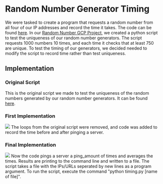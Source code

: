 # Random Number Generator Timing
We were tasked to create a program that requests a random number from all four of our IP addresses and record the time it takes. The code can be found [here](https://github.com/Andy-Vu-Viz/RandomTiming/Timing). In our [Random Number GCP Project](https://github.com/Andy-Vu-Viz/RandomNumberGen-Servlets), we created a python script to test the uniqueness of our random number generators. The script requests 1000 numbers 10 times, and each time it checks that at least 750 are unique. To test the timing of our generators, we decided needed to modify the script to record time rather than test uniqueness.

## Implementation
### Original Script
This is the original script we made to test the uniqueness of the random numbers generated by our random number generators. It can be found [here](https://github.com/Andy-Vu-Viz/RandomNumberGen-Servlets/blob/master/testscript.py).

### First Implementation
![](https://github.com/Andy-Vu-Viz/RandomTiming/blob/master/Timing/screenshots/first_implementation.PNG)
The loops from the original script were removed, and code was added to record the time before and after pinging a server. 

### Final Implementation
![](https://github.com/Andy-Vu-Viz/RandomTiming/blob/master/Timing/screenshots/full_implementaion.PNG)
Now the code pings a server a ping_amount of times and averages the times. Results are printing to the command line and written to a file. The script takes a file with the IPs/URLs seperated by new lines as a program argument. To run the script, execute the command "python timing.py [name of file]".

